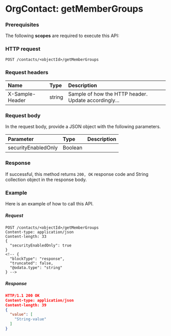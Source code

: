 # OrgContact: getMemberGroups


### Prerequisites
The following **scopes** are required to execute this API: 
### HTTP request
<!-- { "blockType": "ignored" } -->
```http
POST /contacts/<objectId>/getMemberGroups

```
### Request headers
| Name       | Type | Description|
|:---------------|:--------|:----------|
| X-Sample-Header  | string  | Sample of how the HTTP header. Update accordingly...|

### Request body
In the request body, provide a JSON object with the following parameters.

| Parameter	   | Type	|Description|
|:---------------|:--------|:----------|
|securityEnabledOnly|Boolean||

### Response
If successful, this method returns `200, OK` response code and String collection object in the response body.

### Example
Here is an example of how to call this API.
##### Request
<!-- {
  "blockType": "request",
  "name": "orgcontact_getmembergroups"
}-->
```http
POST /contacts/<objectId>/getMemberGroups
Content-type: application/json
Content-length: 33
{
  "securityEnabledOnly": true
}
<!-- {
  "blockType": "response",
  "truncated": false,
  "@odata.type": "string"
} -->
```
##### Response
```json
HTTP/1.1 200 OK
Content-type: application/json
Content-length: 39
{
  "value": [
    "String-value"
  ]
}
```

<!-- uuid: 80e1b745-a5a1-487e-8df5-3408c1a31c41
2015-10-15 16:49:29 UTC -->
<!-- {
  "type": "#page.annotation",
  "description": "OrgContact: getMemberGroups",
  "keywords": "",
  "section": "documentation",
  "tocPath": ""
}-->